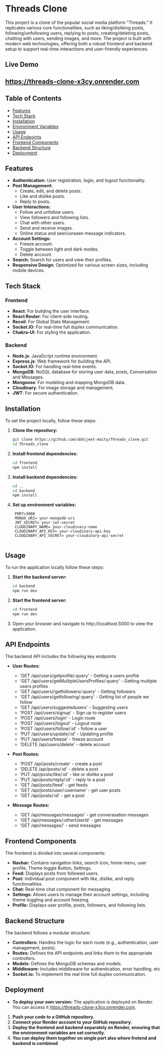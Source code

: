 
# Threads Clone

This project is a clone of the popular social media platform "Threads." It replicates various core functionalities, such as liking/disliking posts, following/unfollowing users, replying to posts, creating/deleting posts, chatting with users, sending images, and more. The project is built with modern web technologies, offering both a robust frontend and backend setup to support real-time interactions and user-friendly experiences.

## Live Demo
## https://threads-clone-x3cy.onrender.com

## Table of Contents

- [Features](#features)
- [Tech Stack](#tech-stack)
- [Installation](#installation)
- [Environment Variables](#environment-variables)
- [Usage](#usage)
- [API Endpoints](#api-endpoints)
- [Frontend Components](#frontend-components)
- [Backend Structure](#backend-structure)
- [Deployment](#deployment)


## Features

- **Authentication:** User registration, login, and logout functionality.
- **Post Management:**
  - Create, edit, and delete posts.
  - Like and dislike posts.
  - Reply to posts.
- **User Interactions:**
  - Follow and unfollow users.
  - View followers and following lists.
  - Chat with other users.
  - Send and receive images.
  - Online status and seen/unseen message indicators.
- **Account Settings:**
  - Freeze account.
  - Toggle between light and dark modes.
  - Delete account.
- **Search:** Search for users and view their profiles.
- **Responsive Design:** Optimized for various screen sizes, including mobile devices.

## Tech Stack

### Frontend

- **React**: For building the user interface.
- **React Router**: For client-side routing.
- **Recoil**: For Global State Management.
- **Socket.IO**: For real-time full duplex communication.
- **Chakra-UI**: For styling the application.

### Backend

- **Node.js**: JavaScript runtime environment.
- **Express.js**: Web framework for building the API.
- **Socket.IO**: For handling real-time events.
- **MongoDB**: NoSQL database for storing user data, posts, Conversation and Messages.
- **Mongoose**: For modeling and mapping MongoDB data.
- **Cloudinary**: For image storage and management.
- **JWT**: For secure authentication.

## Installation

To set the project locally, follow these steps:

1. **Clone the repository:**
   ```bash
   git clone https://github.com/abhijeet-maity/Threads_clone.git
   cd Threads_clone

2. **Install frontend dependencies:**
   ```bash
   cd frontend
   npm install

3. **Install backend dependencies:**
   ```bash
   cd ..
   cd backend
   npm install

4. **Set up environment variables:**
   ```env
    PORT=3000
    MONGO_URI= your-mongodb-uri
    JWT_SECRET= your-jwt-secret
    CLOUDINARY_NAME= your-cloudinary-name
    CLOUDINARY_API_KEY= your-cloudinary-api-key
    CLOUDINARY_API_SECRET= your-cloudinary-api-secret


## Usage

To run the application locally follow these steps:

1. **Start the backend server:**
   ```bash
   cd backend
   npm run dev

2. **Start the frontend server:**
   ```bash
   cd frontend
   npm run dev

3. Open your browser and navigate to http://localhost:5000 to view the application.


## API Endpoints

The backend API includes the following key endpoints

- **User Routes:**
  - 'GET /api/users/getprofile/:query'                -  Getting a users profile
  - 'GET /api/users/getMultipleUsersProfiles/:query'  - Getting multiple users profiles
  - 'GET /api/users//getfollowers/:query'             - Getting followers
  - 'GET /api/users/getfollowing/:query'              - Getting list of people we follow
  - 'GET /api/users/suggestedusers'                   - Suggesting users
  - 'POST /api/users/signup'       - Sign up to register users
  - 'POST /api/users/login'        - Login route
  - 'POST /api/users/logout'       - Logout route
  - 'POST /api/users/follow/:id'   - follow a user
  - 'PUT /api/users/update/:id'    - Updating profile
  - 'PUT /api/users/freeze'        - freeze account
  - 'DELETE /api/users/delete'     - delete account


- **Post Routes:**
   - 'POST /api/posts/create'         - create a post
   - 'DELETE /api/posts/:id'          - delete a post
   - 'PUT /api/posts/like/:id'        - like or dislike a post
   - 'PUT /api/posts/reply/:id'       - reply to a post 
   - 'GET /api/posts/feed'             - get feeds
   - 'GET /api/posts/user/:username'   - get user posts
   - 'GET /api/posts/:id'             - get a post

- **Message Routes:**
   - 'GET /api/messages/messages'        - get converasation messages
   - 'GET /api/messages/:otherUserId'    - get messages
   - 'GET /api/messages/'                - send messages

## Frontend Components

The frontend is divided into several components:

   - **Navbar:** Contains navigation links, search icon, home menu, user profile, Theme toggle Button, Settings. 
   - **Feed:** Displays posts from followed users.
   - **Post:** Individual post component with like, dislike, and reply functionalities.
   - **Chat:** Real-time chat component for messaging.
   - **Settings:** Allows users to manage their account settings, including theme toggling and account freezing.
   - **Profile:** Displays user profile, posts, followers, and following lists.

## Backend Structure

The backend follows a modular structure:

   - **Controllers:** Handles the logic for each route (e.g., authentication, user management, posts). 
   - **Routes:** Defines the API endpoints and links them to the appropriate controllers.
   - **Models:** Defines the MongoDB schemas and models.
   - **Middleware:** Includes middleware for authentication, error handling, etc
   - **Socket.io:** To implement the real time full duplex communication.

## Deployment

- **To deploy your own version:**
The application is deployed on Render. You can access it https://threads-clone-x3cy.onrender.com.

1. **Push your code to a GitHub repository.**
2. **Connect your Render account to your GitHub repository.**
3. **Deploy the frontend and backend separately on Render, ensuring that the environment variables are set correctly.**
4. **You can deploy them together on single port also where frotend and backend is combined**


